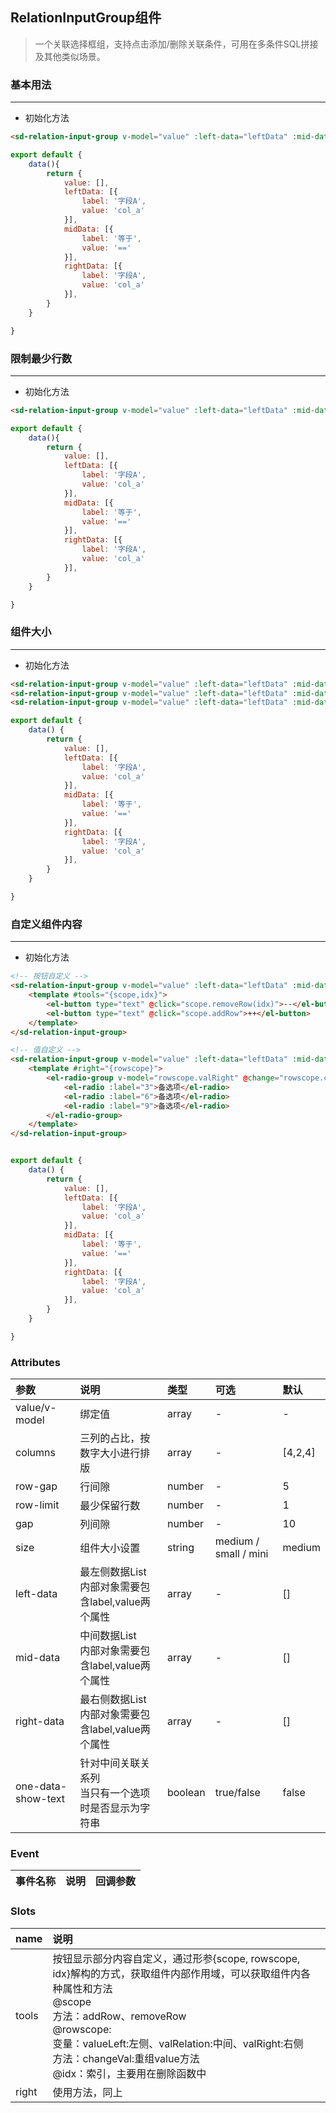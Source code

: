 ## RelationInputGroup组件
>一个关联选择框组，支持点击添加/删除关联条件，可用在多条件SQL拼接及其他类似场景。


### 基本用法
<div class="code_div">
<demo-relation-input-group demo="1"></demo-relation-input-group>

---
* 初始化方法

``` html
<sd-relation-input-group v-model="value" :left-data="leftData" :mid-data="midData" :right-data="rightData"></sd-relation-input-group>
```


``` js
export default {
    data(){
        return {
            value: [],
            leftData: [{
                label: '字段A',
                value: 'col_a'
            }],
            midData: [{
                label: '等于',
                value: '=='
            }],
            rightData: [{
                label: '字段A',
                value: 'col_a'
            }],
        }
    }

}
```

</div>

### 限制最少行数
<div class="code_div">
<demo-relation-input-group demo="2"></demo-relation-input-group>

---
* 初始化方法

``` html
<sd-relation-input-group v-model="value" :left-data="leftData" :mid-data="midData" :right-data="rightData" :rowLimit="3"></sd-relation-input-group>
```

``` js
export default {
    data(){
        return {
            value: [],
            leftData: [{
                label: '字段A',
                value: 'col_a'
            }],
            midData: [{
                label: '等于',
                value: '=='
            }],
            rightData: [{
                label: '字段A',
                value: 'col_a'
            }],
        }
    }

}
```
</div>

### 组件大小
<div class="code_div">
<demo-relation-input-group demo="3"></demo-relation-input-group>

---
* 初始化方法

``` html
<sd-relation-input-group v-model="value" :left-data="leftData" :mid-data="midData" :right-data="rightData"></sd-relation-input-group>
<sd-relation-input-group v-model="value" :left-data="leftData" :mid-data="midData" :right-data="rightData" size="small"></sd-relation-input-group>
<sd-relation-input-group v-model="value" :left-data="leftData" :mid-data="midData" :right-data="rightData" size="mini"></sd-relation-input-group>
```

``` js
export default {
    data() {
        return {
            value: [],
            leftData: [{
                label: '字段A',
                value: 'col_a'
            }],
            midData: [{
                label: '等于',
                value: '=='
            }],
            rightData: [{
                label: '字段A',
                value: 'col_a'
            }],
        }
    }

}
```
</div>


### 自定义组件内容
<div class="code_div">
<demo-relation-input-group demo="4"></demo-relation-input-group>

---
* 初始化方法

``` html
<!-- 按钮自定义 -->
<sd-relation-input-group v-model="value" :left-data="leftData" :mid-data="midData" :right-data="rightData">
    <template #tools="{scope,idx}">
        <el-button type="text" @click="scope.removeRow(idx)">--</el-button>
        <el-button type="text" @click="scope.addRow">++</el-button>
    </template>
</sd-relation-input-group>

<!-- 值自定义 -->
<sd-relation-input-group v-model="value" :left-data="leftData" :mid-data="midData" :right-data="rightData">
    <template #right="{rowscope}">
        <el-radio-group v-model="rowscope.valRight" @change="rowscope.changeVal">
            <el-radio :label="3">备选项</el-radio>
            <el-radio :label="6">备选项</el-radio>
            <el-radio :label="9">备选项</el-radio>
        </el-radio-group>
    </template>
</sd-relation-input-group>
```

``` js

export default {
    data() {
        return {
            value: [],
            leftData: [{
                label: '字段A',
                value: 'col_a'
            }],
            midData: [{
                label: '等于',
                value: '=='
            }],
            rightData: [{
                label: '字段A',
                value: 'col_a'
            }],
        }
    }

}
```


</div>

### Attributes
参数|说明|类型|可选|默认
:---|:---|:---|:---|:---
value/v-model|绑定值|array|-|-
columns|三列的占比，按数字大小进行排版|array|-|[4,2,4]
row-gap|行间隙|number|-|5
row-limit|最少保留行数|number|-|1
gap|列间隙|number|-|10
size|组件大小设置|string|medium / small / mini  |medium
left-data|最左侧数据List<br>内部对象需要包含label,value两个属性|array|-|[]
mid-data|中间数据List<br>内部对象需要包含label,value两个属性|array|-|[]
right-data|最右侧数据List<br>内部对象需要包含label,value两个属性|array|-|[]
one-data-show-text|针对中间关联关系列<br>当只有一个选项时是否显示为字符串|boolean|true/false|false


### Event
事件名称|说明|回调参数
:---|:---|:---



### Slots
name|说明
:---|:---
tools|按钮显示部分内容自定义，通过形参{scope, rowscope, idx}解构的方式，获取组件内部作用域，可以获取组件内各种属性和方法<br>@scope<br>方法：addRow、removeRow<br>@rowscope:<br>变量：valueLeft:左侧、valRelation:中间、valRight:右侧<br>方法：changeVal:重组value方法<br>@idx：索引，主要用在删除函数中
right|使用方法，同上